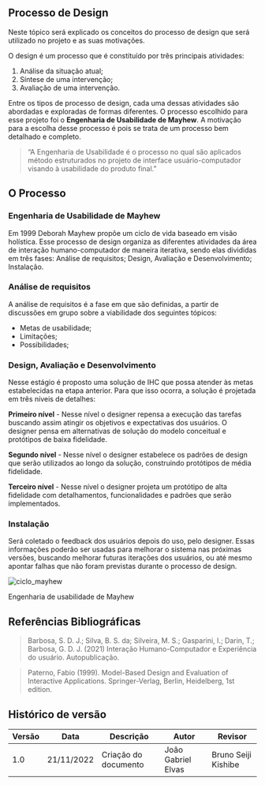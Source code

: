 ## Processo de Design
Neste tópico será explicado os conceitos do processo de design que será utilizado no projeto e as suas motivações.

O design é um processo que é constituído por três principais atividades:
1. Análise da situação atual;
2. Síntese de uma intervenção;
3. Avaliação de uma intervenção.

Entre os tipos de processo de design, cada uma dessas atividades são abordadas e exploradas de formas diferentes. O processo escolhido para esse projeto foi o **Engenharia de Usabilidade de Mayhew**. A motivação para a escolha desse processo é pois se trata de um processo bem detalhado e completo.

<blockquote>
“A Engenharia de Usabilidade é o processo no qual são aplicados método estruturados no projeto de interface usuário-computador visando à usabilidade do produto final.”
</blockquote>

## O Processo

### Engenharia de Usabilidade de Mayhew

Em 1999 Deborah Mayhew propõe um ciclo de vida baseado em visão holística.
Esse processo de design organiza as diferentes atividades da área de interação humano-computador de maneira iterativa, sendo elas divididas em três fases: Análise de requisitos; Design, Avaliação e Desenvolvimento; Instalação.

### Análise de requisitos

A análise de requisitos é a fase em que são definidas, a partir de discussões em grupo sobre a viabilidade dos seguintes tópicos:
* Metas de usabilidade;
*  Limitações;
*  Possibilidades;

### Design, Avaliação e Desenvolvimento

Nesse estágio é proposto uma solução de IHC que possa atender às metas estabelecidas na etapa anterior. Para que isso ocorra, a solução é projetada em três níveis de detalhes:

**Primeiro nível** - Nesse nível o designer repensa a execução das tarefas buscando assim atingir os objetivos e expectativas dos usuários. O designer pensa em alternativas de solução do modelo conceitual e protótipos de baixa fidelidade.

**Segundo nível** -  Nesse nível o designer estabelece os padrões de design que serão utilizados ao longo da solução, construindo protótipos de média fidelidade.

**Terceiro nível** -  Nesse nível o designer projeta um protótipo de alta fidelidade com detalhamentos, funcionalidades e padrões que serão implementados.

### Instalação

Será coletado o feedback dos usuários depois do uso, pelo designer. Essas informações poderão ser usadas para melhorar o sistema nas próximas versões, buscando melhorar futuras iterações dos usuários, ou até mesmo apontar falhas que não foram previstas durante o processo de design.

![ciclo_mayhew](https://user-images.githubusercontent.com/64036847/178362196-30461bb1-4071-4f60-87de-070bea0bc6d0.png)
<p>Engenharia de usabilidade de Mayhew<p/>

## Referências Bibliográficas

> Barbosa, S. D. J.; Silva, B. S. da; Silveira, M. S.; Gasparini, I.; Darin, T.; Barbosa, G. D. J. (2021) Interação Humano-Computador e Experiência do usuário. Autopublicação.

>Paterno, Fabio (1999). Model-Based Design and Evaluation of Interactive Applications. Springer-Verlag, Berlin, Heidelberg, 1st edition.

## Histórico de versão

| Versão | Data | Descrição | Autor | Revisor |
| ------ | ---- | --------- | ----- | ------- |
| 1.0   | 21/11/2022 | Criação do documento |João Gabriel Elvas| Bruno Seiji Kishibe |
